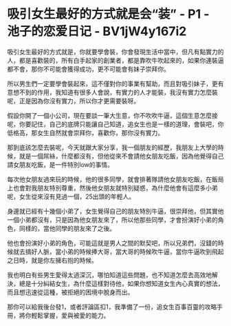 # 吸引女生最好的方式就是会“装” - P1 - 池子的恋爱日记 - BV1jW4y167i2

吸引女生最好的方式就是，你就要學會裝，你會發現生活中當中，但凡有點實力的人，都是喜歡裝的，所有白手起家的創業者，都是靠吹牛吹起來的，如果你連裝逼都不會，那你不可能會獲得成功，更不可能會有妹子崇拜你。

所以男生們一定要學會裝起來，這不僅對你的事業有幫助，而且對吸引妹子，更有意想不到的作用，我知道有很多人會說，有實力的人才能裝，我沒有實力怎麼裝呢，正是因為你沒有實力，所以你才更需要裝呀。

假設你開了一個小公司，現在要談一筆大生意，你不吹吹牛逼，這個生意怎麼接呢，你要記住，自己的底牌只能讓自己知道，追女生也是一樣的道理，會裝吧，你低格高，那女生自然就會崇拜你，喜歡你，那你沒有實力。

那到底該怎麼去裝呢，今天就跟大家分享，我一個朋友的經歷，我朋友上大學的時候，就是一個屌絲，什麼都沒有，但他從來不會請他女朋友吃飯，因為他覺得自己請女朋友吃飯，是一件特別low的事情。

每次他女朋友過來玩的時候，他的很多同學，就會排著隊請他女朋友吃飯，在飯局上也會對我朋友特別尊重，然後他女朋友就特別疑惑，為什麼他會有這麼多小弟呢，女生從來沒有見過一個，25出頭的年輕人。

身邊就已經有十幾個小弟了，女生覺得自己的朋友特別牛逼，很崇拜他，但其實他一個小弟都沒有，只是因為他女朋友來了，所以他那些同學，才會扮演好小弟的角色，同樣的，當他同學的朋友來了之後。

他也會扮演好小弟的角色，可能這就是男人之間的默契吧，所以兄弟們，沒錢的時候就去搞好人脈，當小弟的時候捧大哥，當大哥的時候吹牛逼，當你牛逼吹到飛起之日時，就是你左擁右抱的時候。

我也明白有些男生愛得太過深沉，哪怕知道這些問題，也不知道怎麼去高效地解決，總是十分糾結女生，為什麼這樣對待他，如果你想知道女生內心真實的想法，而且想迅速從這種，被拒絕的困境中脫身而出。

那你可以給我後台發1，或者評論區扣1，我準備了一份，追女生百事百靈的攻略手冊，將你輕鬆掌握，愛與被愛的能力。